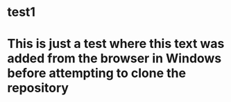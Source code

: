 # test1
# This is just a test where this text was added from the browser in Windows before attempting to clone the repository
